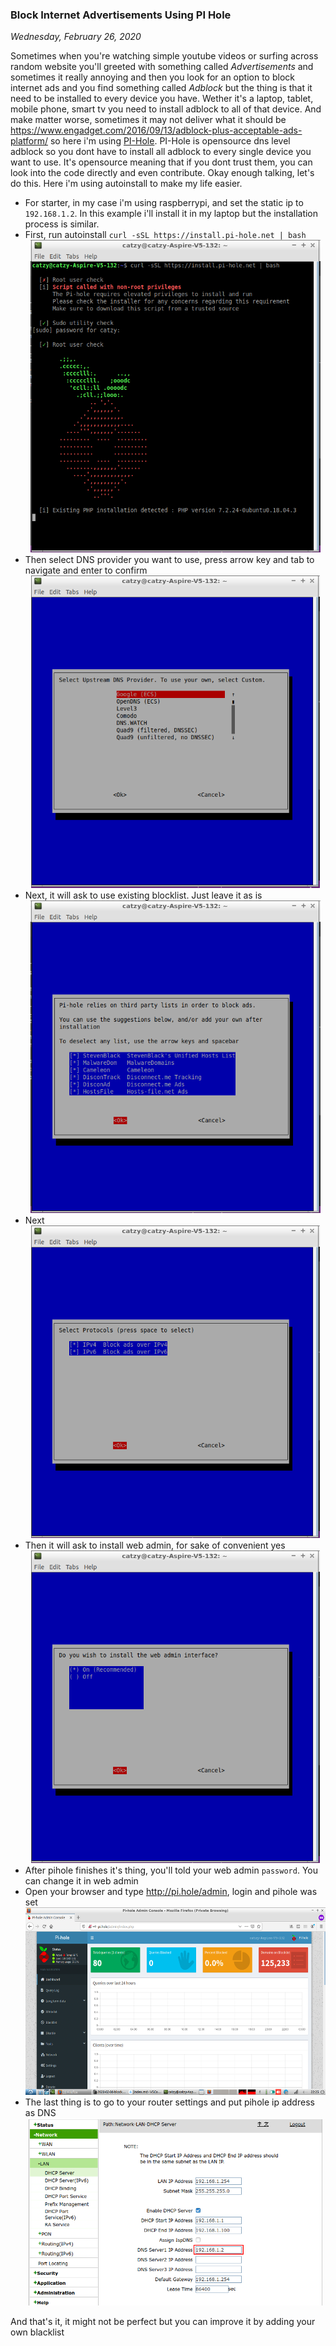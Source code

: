 ### **Block Internet Advertisements Using PI Hole**
_Wednesday, February 26, 2020_

Sometimes when you're watching simple youtube videos or surfing across random website 
you'll greeted with something called _Advertisements_ and sometimes it really annoying 
and then you look for an option to block internet ads and you find something called 
_Adblock_ but the thing is that it need to be installed to every device you have. 
Wether it's a laptop, tablet, mobile phone, smart tv you need to install adblock to 
all of that device. And make matter worse, sometimes it may not deliver what it should be 
<https://www.engadget.com/2016/09/13/adblock-plus-acceptable-ads-platform/> so here i'm 
using [PI-Hole](https://pi-hole.net/). PI-Hole is opensource dns level adblock so you dont 
have to install all adblock to every single device you want to use. It's opensource meaning 
that if you dont trust them, you can look into the code directly and even contribute. 
Okay enough talking, let's do this. Here i'm using autoinstall to make my life easier.

* For starter, in my case i'm using raspberrypi, and set the static ip to `192.168.1.2`. In this example i'll 
install it in my laptop but the installation process is similar.
* First, run autoinstall `curl -sSL https://install.pi-hole.net | bash`
    <div align="center">
        <img src="./posts/2020-02-06-block-internet-advertisements-using-pi-hole/1.png" height="500px" alt="img1">
    </div>
* Then select DNS provider you want to use, press arrow key and tab to navigate and enter to confirm
    <div align="center">
        <img src="./posts/2020-02-06-block-internet-advertisements-using-pi-hole/2.png" height="500px" alt="img2">
    </div>
* Next, it will ask to use existing blocklist. Just leave it as is
    <div align="center">
        <img src="./posts/2020-02-06-block-internet-advertisements-using-pi-hole/3.png" height="500px" alt="img3">
    </div>
* Next
    <div align="center">
        <img src="./posts/2020-02-06-block-internet-advertisements-using-pi-hole/4.png" height="500px" alt="img4">
    </div>
* Then it will ask to install web admin, for sake of convenient yes
    <div align="center">
        <img src="./posts/2020-02-06-block-internet-advertisements-using-pi-hole/5.png" height="500px" alt="img5">
    </div>
* After pihole finishes it's thing, you'll told your web admin `password`. You can change it in web admin
* Open your browser and type <http://pi.hole/admin>, login and pihole was set
    <div align="center">
        <img src="./posts/2020-02-06-block-internet-advertisements-using-pi-hole/6.png" height="300px" alt="img6">
    </div>
* The last thing is to go to your router settings and put pihole ip address as DNS
    <div align="center">
        <img src="./posts/2020-02-06-block-internet-advertisements-using-pi-hole/7.png" height="300px" alt="img7">
    </div>

And that's it, it might not be perfect but you can improve it by adding your own blacklist